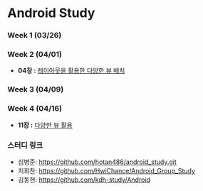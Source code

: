 # Android Study

### Week 1 (03/26)


### Week 2 (04/01)
- **04장 :** [레이아웃을 활용한 다양한 뷰 배치](https://github.com/kdh-study/Android/blob/master/Chapter04.md)

### Week 3 (04/09)

### Week 4 (04/16)
- **11장 :** [다양한 뷰 활용](https://github.com/kdh-study/Android/blob/master/Chapter11.md)

### 스터디 링크 

- 심병준: https://github.com/hotan486/android_study.git
- 지휘찬: https://github.com/HwiChance/Android_Group_Study
- 김동현: https://github.com/kdh-study/Android
